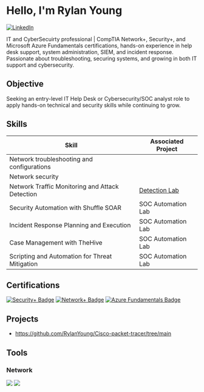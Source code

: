 # Hello, I'm Rylan Young

[![LinkedIn](https://img.shields.io/badge/-LinkedIn-0A66C2?&style=for-the-badge&logo=LinkedIn&logoColor=white)](https://www.linkedin.com/in/rylanyoung)

IT and CyberSecuirty professional | CompTIA Network+, Security+, and Microsoft Azure Fundamentals certifications, hands-on experience in help desk support, system administration, SIEM, and incident response. Passionate about troubleshooting, securing systems, and growing in both IT support and cybersecurity.
## Objective

Seeking an entry-level IT Help Desk or Cybersecurity/SOC analyst role to apply hands-on technical and security skills while continuing to grow.

## Skills


| Skill                                         | Associated Project         |
|-----------------------------------------------|----------------------------|
| Network troubleshooting and configurations    | 
| Network security                              | 
| Network Traffic Monitoring and Attack Detection | <a href="https://google.com">Detection Lab</a>|
| Security Automation with Shuffle SOAR         | SOC Automation Lab|
| Incident Response Planning and Execution      | SOC Automation Lab|
| Case Management with TheHive                  | SOC Automation Lab|
| Scripting and Automation for Threat Mitigation | SOC Automation Lab|


## Certifications


<div>
    
[![Security+ Badge](https://img.shields.io/badge/-Security%2B-FF0000?&style=for-the-badge&logo=CompTIA&logoColor=white)](https://www.credly.com/badges/6e52a0a1-4edb-4aca-b31a-5efd65956d5e)
[![Network+ Badge](https://img.shields.io/badge/-Network%2B-007ACC?&style=for-the-badge&logo=CompTIA&logoColor=white)](https://www.credly.com/badges/e64d280c-61ec-4231-b681-782bca5884b6)
[![Azure Fundamentals Badge](https://img.shields.io/badge/-Azure%20Fundamentals-0089D6?style=for-the-badge&logo=Microsoft%20Azure&logoColor=white)](https://learn.microsoft.com/api/credentials/share/en-us/RylanYoung-9776/A20E50F870EED257?sharingId=ECFF44F79006BF64)
</div>

## Projects
- https://github.com/RylanYoung/Cisco-packet-tracer/tree/main


## Tools


### Network
<div>
    <img src="https://img.shields.io/badge/-Wireshark-1679A7?&style=for-the-badge&logo=Wireshark&logoColor=white" />
   <img src="https://img.shields.io/badge/-Nmap-CC0000?&style=for-the-badge&logo=https://upload.wikimedia.org/wikipedia/commons/5/51/Nmap_Logo.svg&logoColor=white" 
       />
    

</div>

